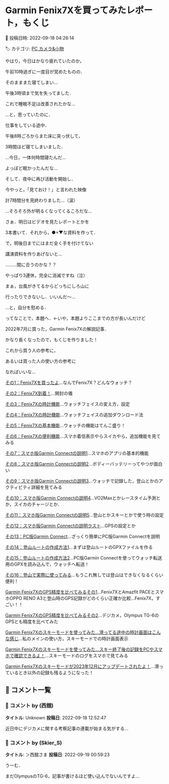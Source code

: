 # Garmin Fenix7Xを買ってみたレポート，もくじ

📅 投稿日時: 2022-09-18 04:26:14

🏷️ カテゴリ: [PC,カメラ&小物](c0d8caed13e597efe97b661a8ae56bed0.md)

やはり，今日はかなり疲れていたのか，


午前10時過ぎに一度目が覚めたものの．


そのまままた寝てしまい…


午後3時頃まで気を失ってました．





これで睡眠不足は改善されたかな…


…と，思っていたのに．


仕事をしている途中．


午後8時ごろからまた床に突っ伏して，


3時間ほど寝てしまいました．


…今日，一体何時間寝たんだ…


よっぽど眠かったんだな…





そして．夜中に再び活動を開始し．


今やっと，「見ておけ！」と言われた映像


計7時間分を見終わりました…（涙）


…そろそろ外が明るくなってくるころだな…





さぁ．明日はビデオを見たレポートとかを


3本書いて．それから，●×▼な資料を作って．


で，明後日までにはまだ全く手を付けてない


講演資料を作りあげないと…


………間に合うのかな？？


やっぱり3連休，完全に消滅ですね（泣）





まぁ，台風がきてるからどっちにしろ山に


行ったりできないし．いいんだ～…


…と，自分を慰める．


[]()


ってなことで，本題へ．←いや，本題よりここまでの方が長いんだけど


2022年7月に買った，Garmin Fenix7Xの解説記事．


かなり長くなったので，もくじを作りました！





これから買う人の参考に，


あるいは買った人の使い方の参考に


なればいいな…





[その1：Fenix7Xを買ったよ](e2f0d47cd3567393da27a0ae5e4914c3d.md)…なんでFenix7X？どんなウォッチ？


[その2：Fenix7X到着！](e8a4031c5f00a0136f84bf2194acd6d7c.md)…開封の儀


[その3：Fenix7Xの時計機能](e890fa7422c480677c24252ea64c16834.md)…ウォッチフェイスの変え方，設定


[その4：Fenix7Xの時計機能](ef34cedf8cbb4e1022526a5fe27de254a.md)…ウォッチフェイスの追加ダウンロード法


[その5：Fenix7Xの基本機能](efae3803ccfe516d80236caef58ca86c5.md)…ウォッチの機能はてんこ盛り！


[その6：Fenix7Xの便利機能](eb4d5472850af6c675078d7160793b32d.md)…スマホ着信表示やらスイカやら，追加機能を見てみる


[その7：スマホ版Garmin Connectの説明1](e3f857c03089ac986123094b43ccc4c89.md)…スマホのアプリの基本的機能


[その8：スマホ版Garmin Connectの説明2](e3055d047b6dfd91e6e0857cf90065d34.md)…ボディーバッテリーってやつが面白い


[その9：スマホ版Garmin Connectの説明3](edd61af9944a2732973ee4b451935da97.md)…ウォッチで記録した，登山とかのアクティビティ詳細を見てみる


[その10：スマホ版Garmin Connectの説明4](e242fb2223fe0c52463415a9f48d5910e.md)…VO2Maxとかレースタイム予測とか，スイカのチャージとか．


[その11：スマホ版Garmin Connectの説明5](e0846369d5616f2568e88d1e751f12c87.md)…登山とかスキーとかで使う時の設定


[その12：スマホ版Garmin Connectの説明ラスト](e0e7da66a6208bddc90fe9d2965e5b11a.md)…GPSの設定とか


[その13：PC版Garmin Connect](e6dbeea3d6277e5f51ebe5ef82cd9242d.md)…ざっくり簡単にPC版Garmin Connectを説明


[その14：登山ルートの作成方法1](eaeb7ecc28c41ac47de9a9802db887eae.md)…まずは登山ルートのGPXファイルを作る


[その15：登山ルートの作成方法2](ecef5e9aa9991815cb00b0c3cc5817d98.md)…PC版Garmin Connectを使ってウォッチ転送用のGPXを読み込んで，ウォッチへ転送！


[その16：登山で実際に使ってみる](e6d12516266d8cc92ef358ce37f30bdbe.md)…もうこれ無しでは登山はできなくなるくらい便利！





[Garmin Fenix7XのGPS精度を比べてみるその1](ecef5e9aa9991815cb00b0c3cc5817d98.md)…Fenix7XとAmazfit PACEとスマホOPPO RENO A3と登山時のGPS記録がどのくらい正確か比較…Fenix7X，すごい！！


[Garmin Fenix7XのGPS精度を比べてみるその2](e2b7da3b502963fb22dc931ad66c01771.md)…デジカメ，Olympus TG-6のGPSとも精度を比べてみた





[Garmin Fenix7Xのスキーモードを使ってみた…滑ってる途中の時計画面はこんな感じ](e88b67e95fd3f92f8f1c4c51bb2327da6.md)…私のメインの使い方，スキーモードでの時計画面表示


[Garmin Fenix7Xのスキーモードを使ってみた…スキー終了後の記録をPCやスマホで確認できるよ！](e99ef833784067d973b8762233c1d022f.md)…スキーモードのログをスマホで見てみる


[Garmin Fenix7Xのスキーモードが2023年12月にアップデートされたよ！](e3920002ad2ed13e90e75af6f387a8d11.md)…滑っているとき以外の記録も残るようになった！

## 💬 コメント一覧

### 💬 コメント by (西舘)
**タイトル**: Unknown
**投稿日**: 2022-09-18 12:52:47

近日中にデジカメに関する考察記事の連載が始まる気がする…

### 💬 コメント by (Skier_S)
**タイトル**: ＞西舘さま
**投稿日**: 2022-09-19 00:59:23

うーむ．

まだOlympusのTG-6，記事が書けるほど使い込んでないんですよ…

